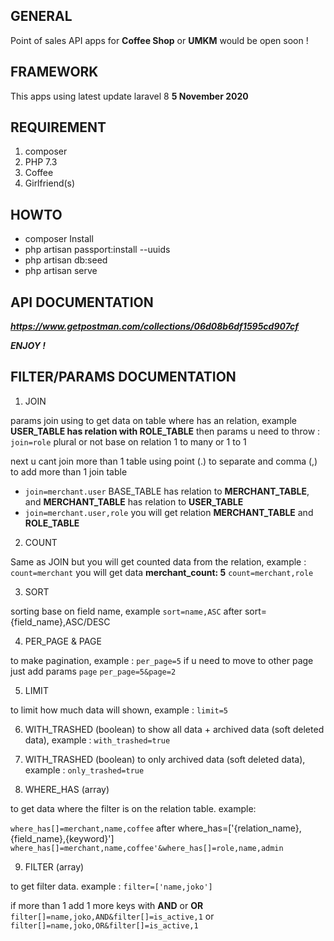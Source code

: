 ## GENERAL

Point of sales API apps for **Coffee Shop** or **UMKM** would be open soon !

## FRAMEWORK

This apps using latest update laravel 8 **5 November 2020**

## REQUIREMENT

1. composer
2. PHP 7.3
3. Coffee
4. Girlfriend(s)

## HOWTO

-   composer Install
-   php artisan passport:install --uuids
-   php artisan db:seed
-   php artisan serve

## API DOCUMENTATION

_**https://www.getpostman.com/collections/06d08b6df1595cd907cf**_

_**ENJOY !**_

## FILTER/PARAMS DOCUMENTATION

1. JOIN

params join using to get data on table where has an relation, example
**USER_TABLE has relation with ROLE_TABLE** then params u need to throw :
`join=role` plural or not base on relation 1 to many or 1 to 1

next u cant join more than 1 table using point (.) to separate and comma (,) to add more than 1 join table
- `join=merchant.user` BASE_TABLE has relation to **MERCHANT_TABLE**, and **MERCHANT_TABLE** has relation to **USER_TABLE**
- `join=merchant.user,role` you will get relation **MERCHANT_TABLE** and **ROLE_TABLE**

2. COUNT

Same as JOIN but you will get counted data from the relation, example :
`count=merchant` you will get data **merchant_count: 5**
`count=merchant,role`

3. SORT

sorting base on field name, example
`sort=name,ASC` after sort={field_name},ASC/DESC

4. PER_PAGE & PAGE

to make pagination, example :
`per_page=5`
if u need to move to other page just add params `page`
`per_page=5&page=2`

5. LIMIT

to limit how much data will shown, example :
`limit=5`

6. WITH_TRASHED (boolean)
to show all data + archived data (soft deleted data), example :
`with_trashed=true`

7. WITH_TRASHED (boolean)
to only archived data (soft deleted data), example :
`only_trashed=true`

8. WHERE_HAS (array)

to get data where the filter is on the relation table. example:

`where_has[]=merchant,name,coffee` after where_has=['{relation_name},{field_name},{keyword}']
`where_has[]=merchant,name,coffee'&where_has[]=role,name,admin`

9. FILTER (array)

to get filter data. example :
`filter=['name,joko']`

if more than 1 add 1 more keys with **AND** or **OR**
`filter[]=name,joko,AND&filter[]=is_active,1`
or
`filter[]=name,joko,OR&filter[]=is_active,1`

